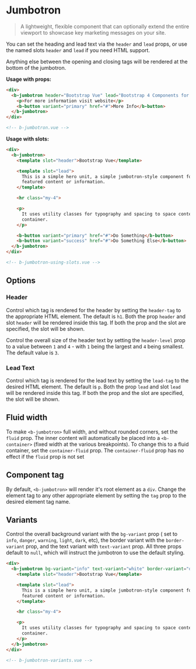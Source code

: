 # Jumbotron

> A lightweight, flexible component that can optionally extend the entire viewport to showcase key
> marketing messages on your site.

You can set the heading and lead text via the `header` and `lead` props, or use the named slots
`header` and `lead` if you need HTML support.

Anything else between the opening and closing tags will be rendered at the bottom of the jumbotron.

**Usage with props:**

```html
<div>
  <b-jumbotron header="Bootstrap Vue" lead="Bootstrap 4 Components for Vue.js 2">
    <p>For more information visit website</p>
    <b-button variant="primary" href="#">More Info</b-button>
  </b-jumbotron>
</div>

<!-- b-jumbotron.vue -->
```

**Usage with slots:**

```html
<div>
  <b-jumbotron>
    <template slot="header">Bootstrap Vue</template>

    <template slot="lead">
      This is a simple hero unit, a simple jumbotron-style component for calling extra attention to
      featured content or information.
    </template>

    <hr class="my-4">

    <p>
      It uses utility classes for typography and spacing to space content out within the larger
      container.
    </p>

    <b-button variant="primary" href="#">Do Something</b-button>
    <b-button variant="success" href="#">Do Something Else</b-button>
  </b-jumbotron>
</div>

<!-- b-jumbotron-using-slots.vue -->
```

## Options

### Header

Control which tag is rendered for the header by setting the `header-tag` to the appropriate HTML
element. The default is `h1`. Both the prop `header` and slot `header` will be rendered inside this
tag. If both the prop and the slot are specified, the slot will be shown.

Control the overall size of the header text by setting the `header-level` prop to a value between
`1` and `4` - with `1` being the largest and `4` being smallest. The default value is `3`.

### Lead Text

Control which tag is rendered for the lead text by setting the `lead-tag` to the desired HTML
element. The default is `p`. Both the prop `lead` and slot `lead` will be rendered inside this tag.
If both the prop and the slot are specified, the slot will be shown.

## Fluid width

To make `<b-jumbotron>` full width, and without rounded corners, set the `fluid` prop. The inner
content will automatically be placed into a `<b-container>` (fixed width at the various
breakpoints). To change this to a fluid container, set the `container-fluid` prop. The
`container-fluid` prop has no effect if the `fluid` prop is not set

## Component tag

By default, `<b-jumbotron>` will render it's root element as a `div`. Change the element tag to any
other appropriate element by setting the `tag` prop to the desired element tag name.

## Variants

Control the overall background variant with the `bg-variant` prop ( set to `info`, `danger`,
`warning`, `light`, `dark`, etc), the border variant with the `border-variant` prop, and the text
variant with `text-variant` prop. All three props default to `null`, which will instruct the
jumbotron to use the default styling.

```html
<div>
  <b-jumbotron bg-variant="info" text-variant="white" border-variant="dark">
    <template slot="header">Bootstrap Vue</template>

    <template slot="lead">
      This is a simple hero unit, a simple jumbotron-style component for calling extra attention to
      featured content or information.
    </template>

    <hr class="my-4">

    <p>
      It uses utility classes for typography and spacing to space content out within the larger
      container.
    </p>
  </b-jumbotron>
</div>

<!-- b-jumbotron-variants.vue -->
```

<!-- Component reference added automatically from component package.json -->
